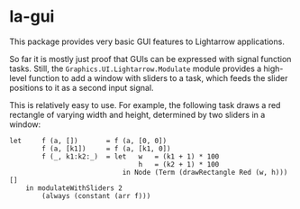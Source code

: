 # la-gui

This package provides very basic GUI features to Lightarrow applications.

So far it is mostly just proof that GUIs can be expressed with signal function
tasks.  Still, the `Graphics.UI.Lightarrow.Modulate` module provides a
high-level function to add a window with sliders to a task, which feeds the
slider positions to it as a second input signal.

This is relatively easy to use.  For example, the following task draws a red
rectangle of varying width and height, determined by two sliders in a window:

    let     f (a, [])       = f (a, [0, 0])
            f (a, [k1])     = f (a, [k1, 0])
            f (_, k1:k2:_)  = let   w   = (k1 + 1) * 100
                                    h   = (k2 + 1) * 100
                                in Node (Term (drawRectangle Red (w, h))) []
        in modulateWithSliders 2
            (always (constant (arr f)))
